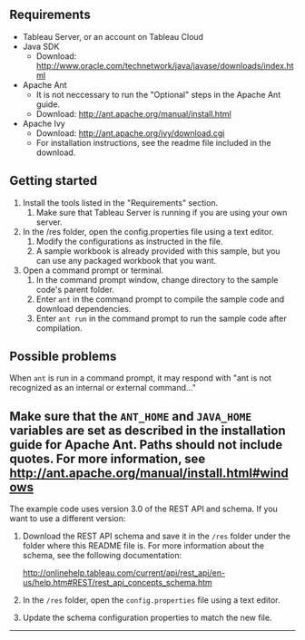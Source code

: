 
## Requirements

* Tableau Server, or an account on Tableau Cloud
* Java SDK
  * Download: <http://www.oracle.com/technetwork/java/javase/downloads/index.html>
* Apache Ant
  * It is not neccessary to run the "Optional" steps in the Apache Ant guide.
  * Download: <http://ant.apache.org/manual/install.html>
* Apache Ivy
  * Download: <http://ant.apache.org/ivy/download.cgi>
  * For installation instructions, see the readme file included in the download.

## Getting started

1. Install the tools listed in the "Requirements" section.
   1. Make sure that Tableau Server is running if you are using your own server.
1. In the /res folder, open the config.properties file using a text editor.
   1. Modify the configurations as instructed in the file. 
   2. A sample workbook is already provided with this sample, but you can use any packaged workbook that you want.
1. Open a command prompt or terminal.
   1. In the command prompt window, change directory to the sample code's parent folder.
   1. Enter `ant` in the command prompt to compile the sample code and download dependencies.
   1. Enter `ant run` in the command prompt to run the sample code after compilation.

## Possible problems

When `ant` is run in a command prompt, it may respond with "ant is not recognized as an internal or external command..."

Make sure that the `ANT_HOME` and `JAVA_HOME` variables are set as described in the installation guide for Apache Ant. Paths should not include quotes.
For more information, see <http://ant.apache.org/manual/install.html#windows>
------

The example code uses version 3.0 of the REST API and schema. If you want to use a different version:
1. Download the REST API schema and save it in the `/res` folder under the folder where this README file is. For more information about the schema, see the following documentation:

   <http://onlinehelp.tableau.com/current/api/rest_api/en-us/help.htm#REST/rest_api_concepts_schema.htm>

1. In the `/res` folder, open the `config.properties` file using a text editor.
1. Update the schema configuration properties to match the new file.
------